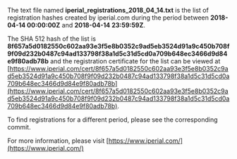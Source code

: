 The text file named **iperial_registrations_2018_04_14.txt** is the list of registration hashes created by iperial.com during the period between **2018-04-14 00:00:00Z** and **2018-04-14 23:59:59Z**.

The SHA 512 hash of the list is **8f657a5d0182550c602aa93e3f5e8b0352c9ad5eb3524d91a9c450b708f9f09d232b0487c94ad133798f38a1d5c31d5cd0a709b648ec3466d9d84e9f80adb78b** and the registration certificate for the list can be viewed at [https://www.iperial.com/cert/8f657a5d0182550c602aa93e3f5e8b0352c9ad5eb3524d91a9c450b708f9f09d232b0487c94ad133798f38a1d5c31d5cd0a709b648ec3466d9d84e9f80adb78b](https://www.iperial.com/cert/8f657a5d0182550c602aa93e3f5e8b0352c9ad5eb3524d91a9c450b708f9f09d232b0487c94ad133798f38a1d5c31d5cd0a709b648ec3466d9d84e9f80adb78b).

To find registrations for a different period, please see the corresponding commit.

For more information, please visit [https://www.iperial.com/](https://www.iperial.com/)
